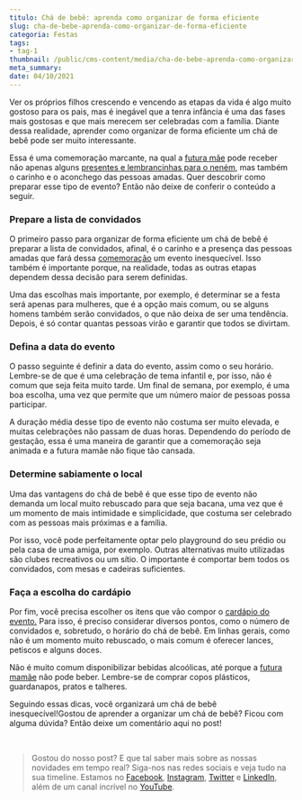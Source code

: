 ```yaml
---
titulo: Chá de bebê: aprenda como organizar de forma eficiente
slug: cha-de-bebe-aprenda-como-organizar-de-forma-eficiente
categoria: Festas
tags:
- tag-1
thumbnail: /public/cms-content/media/cha-de-bebe-aprenda-como-organizar-de-forma-eficiente.jpeg
meta_summary: 
date: 04/10/2021
---
```

Ver os próprios filhos crescendo e vencendo as etapas da vida é algo muito gostoso para os pais, mas é inegável que a tenra infância é uma das fases mais gostosas e que mais merecem ser celebradas com a família. Diante dessa realidade, aprender como organizar de forma eficiente um chá de bebê pode ser muito interessante.

Essa é uma comemoração marcante, na qual a [futura mãe](https://www.embracon.com.br/blog/bebe-chegando-prepare-o-orcamento-familiar) pode receber não apenas alguns [presentes e lembrancinhas para o neném](https://www.embracon.com.br/blog/saiba-o-que-e-tendencia-em-decoracao-de-quarto-de-crianca), mas também o carinho e o aconchego das pessoas amadas. Quer descobrir como preparar esse tipo de evento? Então não deixe de conferir o conteúdo a seguir.

### Prepare a lista de convidados

O primeiro passo para organizar de forma eficiente um chá de bebê é preparar a lista de convidados, afinal, é o carinho e a presença das pessoas amadas que fará dessa [comemoração](https://www.embracon.com.br/blog/confira-as-tendencias-em-decoracao-de-festa-infantil) um evento inesquecível. Isso também é importante porque, na realidade, todas as outras etapas dependem dessa decisão para serem definidas.

Uma das escolhas mais importante, por exemplo, é determinar se a festa será apenas para mulheres, que é a opção mais comum, ou se alguns homens também serão convidados, o que não deixa de ser uma tendência. Depois, é só contar quantas pessoas virão e garantir que todos se divirtam.

### Defina a data do evento

O passo seguinte é definir a data do evento, assim como o seu horário. Lembre-se de que é uma celebração de tema infantil e, por isso, não é comum que seja feita muito tarde. Um final de semana, por exemplo, é uma boa escolha, uma vez que permite que um número maior de pessoas possa participar.

A duração média desse tipo de evento não costuma ser muito elevada, e muitas celebrações não passam de duas horas. Dependendo do período de gestação, essa é uma maneira de garantir que a comemoração seja animada e a futura mamãe não fique tão cansada.

### Determine sabiamente o local

Uma das vantagens do chá de bebê é que esse tipo de evento não demanda um local muito rebuscado para que seja bacana, uma vez que é um momento de mais intimidade e simplicidade, que costuma ser celebrado com as pessoas mais próximas e a família.

Por isso, você pode perfeitamente optar pelo playground do seu prédio ou pela casa de uma amiga, por exemplo. Outras alternativas muito utilizadas são clubes recreativos ou um sítio. O importante é comportar bem todos os convidados, com mesas e cadeiras suficientes.

### Faça a escolha do cardápio

Por fim, você precisa escolher os itens que vão compor o [cardápio do evento.](https://www.embracon.com.br/blog/4-conselhos-para-escolher-o-menu-de-festa-de-casamento) Para isso, é preciso considerar diversos pontos, como o número de convidados e, sobretudo, o horário do chá de bebê. Em linhas gerais, como não é um momento muito rebuscado, o mais comum é oferecer lances, petiscos e alguns doces.

Não é muito comum disponibilizar bebidas alcoólicas, até porque a [futura mamãe](https://www.embracon.com.br/blog/como-se-preparar-para-a-chegada-do-bebe) não pode beber. Lembre-se de comprar copos plásticos, guardanapos, pratos e talheres.

Seguindo essas dicas, você organizará um chá de bebê inesquecível!Gostou de aprender a organizar um chá de bebê? Ficou com alguma dúvida? Então deixe um comentário aqui no post!

‍

> Gostou do nosso post? E que tal saber mais sobre as nossas novidades em tempo real? Siga-nos nas redes sociais e veja tudo na sua timeline. Estamos no [Facebook](https://www.facebook.com/embracon/), [Instagram](https://www.instagram.com/embraconoficial/), [Twitter](https://twitter.com/embracon) e [LinkedIn](https://www.linkedin.com/company/1018875/), além de um canal incrível no [YouTube](https://www.youtube.com/channel/UCL-Y0mv9zc73Iek48NLUBzQ).

‍
